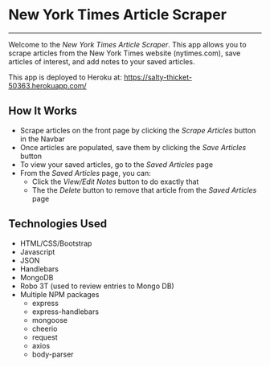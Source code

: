 # New York Times Article Scraper

---
Welcome to the *New York Times Article Scraper*. This app allows you to scrape articles from the New York Times website (nytimes.com), save articles of interest, and add notes to your saved articles.

This app is deployed to Heroku at: https://salty-thicket-50363.herokuapp.com/

## How It Works
- Scrape articles on the front page by clicking the *Scrape Articles* button in the Navbar
- Once articles are populated, save them by clicking the *Save Articles* button
- To view your saved articles, go to the *Saved Articles* page
- From the *Saved Articles* page, you can:
   - Click the *View/Edit Notes* button to do exactly that
   - The the *Delete* button to remove that article from the *Saved Articles* page

## Technologies Used
- HTML/CSS/Bootstrap
- Javascript
- JSON
- Handlebars
- MongoDB
- Robo 3T (used to review entries to Mongo DB)
- Multiple NPM packages
    - express
    - express-handlebars
    - mongoose
    - cheerio
    - request
    - axios
    - body-parser

